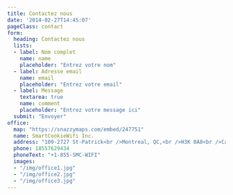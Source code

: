 ```yaml
---
title: Contactez nous
date: '2014-02-27T14:45:07'
pageClass: contact
form:
  heading: Contactez nous
  lists:
  - label: Nom complet
    name: name
    placeholder: "Entrez votre nom"
  - label: Adresse email
    name: email
    placeholder: "Entrez votre email"
  - label: Message
    textarea: true
    name: comment
    placeholder: "Entrez votre message ici"
  submit: "Envoyer"
office:
  map: "https://snazzymaps.com/embed/247751"
  name: SmartCookieWifi Inc.
  address: "109-2727 St-Patrick<br />Montreal, QC,<br />H3K 0A8<br />Canada"
  phone: 18557629434
  phoneText: "+1-855-SMC-WIFI"
  images:
  - "/img/office1.jpg"
  - "/img/office2.jpg"
  - "/img/office3.jpg"
---
```

  
